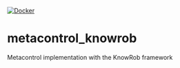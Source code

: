 [![Docker](https://github.com/kas-lab/metacontrol_knowrob/actions/workflows/docker-publish.yml/badge.svg)](https://github.com/kas-lab/metacontrol_knowrob/actions/workflows/docker-publish.yml)
# metacontrol_knowrob
Metacontrol implementation with the KnowRob framework
